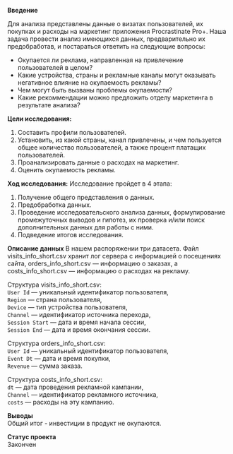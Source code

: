 **Введение**

Для анализа представлены данные о визатах пользователей, их покупках и расходы на маркетинг приложения Procrastinate Pro+. 
Наша задача провести анализ имеющихся данных, предварительно их предобработав, и постараться ответить на следующие вопросы:
- Окупается ли реклама, направленная на привлечение пользователей в целом?
- Какие устройства, страны и рекламные каналы могут оказывать негативное влияние на окупаемость рекламы?
- Чем могут быть вызваны проблемы окупаемости?
- Какие рекоммендации можно предложить отделу маркетинга в результате анализа?

**Цели исследования:**
1. Составить профили пользователей.
2. Установить, из какой страны, канал привлечены, и чем пользуется общее количество пользователей, а также процент платащих пользователей.
3. Проанализировать данные о расходах на маркетинг.
4. Оценить окупаемость рекламы.

**Ход исследования:**
Исследование пройдет в 4 этапа:
1. Получение общего представления о данных.
2. Предобработка данных.
3. Проведение исследовательского анализа данных, формулирование промежуточных выводов и гипотез, их проверка и/или поиск дополнительных данных для работы с ними.
4. Подведение итогов исследования.

**Описание данных**
В нашем распоряжении три датасета. Файл visits_info_short.csv хранит лог сервера с информацией о посещениях сайта, orders_info_short.csv — информацию о заказах, а costs_info_short.csv — информацию о расходах на рекламу.           

Структура visits_info_short.csv:          
`User Id` — уникальный идентификатор пользователя,            
`Region` — страна пользователя,         
`Device` — тип устройства пользователя,         
`Channel` — идентификатор источника перехода,           
`Session Start` — дата и время начала сессии,           
`Session End` — дата и время окончания сессии.           

Структура orders_info_short.csv:           
`User Id` — уникальный идентификатор пользователя,           
`Event Dt` — дата и время покупки,           
`Revenue` — сумма заказа.           

Структура costs_info_short.csv:           
`dt` — дата проведения рекламной кампании,           
`Channel` — идентификатор рекламного источника,           
`costs` — расходы на эту кампанию.           

**Выводы**            
Общий итог - инвестиции в продукт не окупаются.

**Статус проекта**     
Закончен

